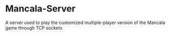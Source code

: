 # Mancala-Server
A server used to play the customized multiple-player version of the Mancala game through TCP sockets
